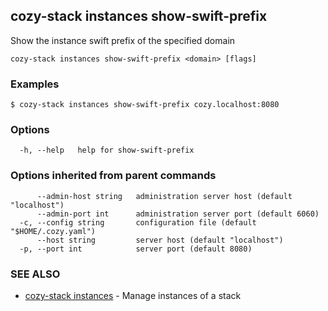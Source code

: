 ## cozy-stack instances show-swift-prefix

Show the instance swift prefix of the specified domain

```
cozy-stack instances show-swift-prefix <domain> [flags]
```

### Examples

```
$ cozy-stack instances show-swift-prefix cozy.localhost:8080
```

### Options

```
  -h, --help   help for show-swift-prefix
```

### Options inherited from parent commands

```
      --admin-host string   administration server host (default "localhost")
      --admin-port int      administration server port (default 6060)
  -c, --config string       configuration file (default "$HOME/.cozy.yaml")
      --host string         server host (default "localhost")
  -p, --port int            server port (default 8080)
```

### SEE ALSO

* [cozy-stack instances](cozy-stack_instances.md)	 - Manage instances of a stack

